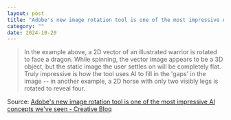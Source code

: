 ```yaml
---
layout: post
title: "Adobe's new image rotation tool is one of the most impressive AI concepts"
category: ""
date: 2024-10-20
---
```


>In the example above, a 2D vector of an illustrated warrior is rotated to face a dragon. While spinning, the vector image appears to be a 3D object, but the static image the user settles on will be completely flat. Truly impressive is how the tool uses AI to fill in the 'gaps' in the image -- in another example, a 2D horse with only two visibly legs is rotated to reveal four.

Source: [Adobe's new image rotation tool is one of the most impressive AI concepts we've seen - Creative Bloq](https://www.creativebloq.com/design/adobes-new-image-rotation-tool-is-one-of-the-most-impressive-ai-concepts-weve-seen)
